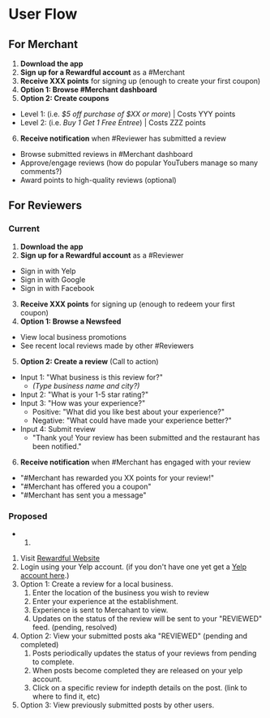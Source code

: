 # User Flow
## For Merchant
1. **Download the app**
2. **Sign up for a Rewardful account** as a #Merchant
3. **Receive XXX points** for signing up (enough to create your first coupon)
4. **Option 1: Browse #Merchant dashboard**
5. **Option 2: Create coupons**
 * Level 1: (i.e. *$5 off purchase of $XX or more*) | Costs YYY points
 * Level 2: (i.e. *Buy 1 Get 1 Free Entree*) | Costs ZZZ points
6. **Receive notification** when #Reviewer has submitted a review
 * Browse submitted reviews in #Merchant dashboard
 * Approve/engage reviews (how do popular YouTubers manage so many comments?)
 * Award points to high-quality reviews (optional)

## For Reviewers
### Current
1. **Download the app**
2. **Sign up for a Rewardful account** as a #Reviewer
  * Sign in with Yelp
  * Sign in with Google
  * Sign in with Facebook
3. **Receive XXX points** for signing up (enough to redeem your first coupon)
4. **Option 1: Browse a Newsfeed**
  * View local business promotions
  * See recent local reviews made by other #Reviewers
5. **Option 2: Create a review** (Call to action)
  * Input 1: "What business is this review for?" 
    * *(Type business name and city?)*
  * Input 2: "What is your 1-5 star rating?"
  * Input 3: "How was your experience?"
    * Positive: "What did you like best about your experience?"
    * Negative: "What could have made your experience better?"
  * Input 4: Submit review
    * "Thank you! Your review has been submitted and the restaurant has been notified."
6. **Receive notification** when #Merchant has engaged with your review
 * "#Merchant has rewarded you XX points for your review!"
 * "#Merchant has offered you a coupon"
 * "#Merchant has sent you a message"

### Proposed
- 1.
 1. Visit [Rewardful Website](http://rewardful.jastcode.com)
 2. Login using your Yelp account. (if you don't have one yet get a [Yelp account here](https://www.yelp.com/signup).)
 3. Option 1: Create a review for a local business.
    1. Enter the location of the business you wish to review
    2. Enter your experience at the establishment.
    3. Experience is sent to Mercahant to view.
    4. Updates on the status of the review will be sent to your "REVIEWED" feed. (pending, resolved)
 4. Option 2: View your submitted posts aka "REVIEWED" (pending and completed)
    1. Posts periodically updates the status of your reviews from pending to complete.
    2. When posts become completed they are released on your yelp account.
    3. Click on a specific review for indepth details on the post. (link to where to find it, etc)
 5. Option 3: View previously submitted posts by other users.
